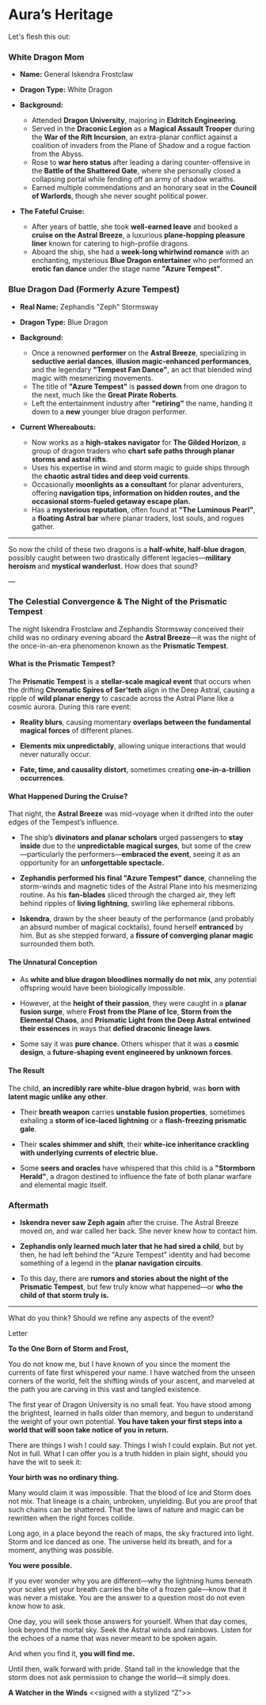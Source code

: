 # Aura’s Heritage


Let's flesh this out:

### **White Dragon Mom**

- **Name:** General Iskendra Frostclaw  

- **Dragon Type:** White Dragon  

- **Background:**  
  - Attended **Dragon University**, majoring in **Eldritch Engineering**.
  - Served in the **Draconic Legion** as a **Magical Assault Trooper** during the **War of the Rift Incursion**, an extra-planar conflict against a coalition of invaders from the Plane of Shadow and a rogue faction from the Abyss.
  - Rose to **war hero status** after leading a daring counter-offensive in the **Battle of the Shattered Gate**, where she personally closed a collapsing portal while fending off an army of shadow wraiths.
  - Earned multiple commendations and an honorary seat in the **Council of Warlords**, though she never sought political power.

- **The Fateful Cruise:**
  - After years of battle, she took **well-earned leave** and booked a **cruise on the Astral Breeze**, a luxurious **plane-hopping pleasure liner** known for catering to high-profile dragons.
  - Aboard the ship, she had a **week-long whirlwind romance** with an enchanting, mysterious **Blue Dragon entertainer** who performed an **erotic fan dance** under the stage name **"Azure Tempest"**.

### **Blue Dragon Dad (Formerly Azure Tempest)**

- **Real Name:** Zephandis "Zeph" Stormsway  

- **Dragon Type:** Blue Dragon  

- **Background:**  
  - Once a renowned **performer** on the **Astral Breeze**, specializing in **seductive aerial dances**, **illusion magic-enhanced performances**, and the legendary **"Tempest Fan Dance"**, an act that blended wind magic with mesmerizing movements.
  - The title of **"Azure Tempest"** is **passed down** from one dragon to the next, much like the **Great Pirate Roberts**.
  - Left the entertainment industry after **"retiring"** the name, handing it down to a **new** younger blue dragon performer.

- **Current Whereabouts:**
  - Now works as a **high-stakes navigator** for **The Gilded Horizon**, a group of dragon traders who **chart safe paths through planar storms and astral rifts**.
  - Uses his expertise in wind and storm magic to guide ships through the **chaotic astral tides and deep void currents**.
  - Occasionally **moonlights as a consultant** for planar adventurers, offering **navigation tips, information on hidden routes, and the occasional storm-fueled getaway escape plan.**
  - Has a **mysterious reputation**, often found at **"The Luminous Pearl"**, a **floating Astral bar** where planar traders, lost souls, and rogues gather.

---

So now the child of these two dragons is a **half-white, half-blue dragon**, possibly caught between two drastically different legacies—**military heroism** and **mystical wanderlust.** How does that sound?

—

### **The Celestial Convergence & The Night of the Prismatic Tempest**

The night Iskendra Frostclaw and Zephandis Stormsway conceived their child was no ordinary evening aboard the **Astral Breeze**—it was the night of the once-in-an-era phenomenon known as the **Prismatic Tempest**.

#### **What is the Prismatic Tempest?**
The **Prismatic Tempest** is a **stellar-scale magical event** that occurs when the drifting **Chromatic Spires of Ser’teth** align in the Deep Astral, causing a ripple of **wild planar energy** to cascade across the Astral Plane like a cosmic aurora. During this rare event:

- **Reality blurs**, causing momentary **overlaps between the fundamental magical forces** of different planes.  

- **Elements mix unpredictably**, allowing unique interactions that would never naturally occur.  

- **Fate, time, and causality distort**, sometimes creating **one-in-a-trillion occurrences**.  

#### **What Happened During the Cruise?**
That night, the **Astral Breeze** was mid-voyage when it drifted into the outer edges of the Tempest’s influence.

- The ship’s **divinators and planar scholars** urged passengers to **stay inside** due to the **unpredictable magical surges**, but some of the crew—particularly the performers—**embraced the event**, seeing it as an opportunity for an **unforgettable spectacle.**  

- **Zephandis performed his final "Azure Tempest" dance**, channeling the storm-winds and magnetic tides of the Astral Plane into his mesmerizing routine. As his **fan-blades** sliced through the charged air, they left behind ripples of **living lightning**, swirling like ephemeral ribbons.  

- **Iskendra**, drawn by the sheer beauty of the performance (and probably an absurd number of magical cocktails), found herself **entranced** by him. But as she stepped forward, a **fissure of converging planar magic** surrounded them both.  

#### **The Unnatural Conception**

- As **white and blue dragon bloodlines normally do not mix**, any potential offspring would have been biologically impossible.  

- However, at the **height of their passion**, they were caught in a **planar fusion surge**, where **Frost from the Plane of Ice**, **Storm from the Elemental Chaos**, and **Prismatic Light from the Deep Astral** **entwined their essences** in ways that **defied draconic lineage laws**.  

- Some say it was **pure chance**. Others whisper that it was a **cosmic design**, a **future-shaping event engineered by unknown forces**.  

#### **The Result**
The child, **an incredibly rare white-blue dragon hybrid**, was **born with latent magic unlike any other**.

- Their **breath weapon** carries **unstable fusion properties**, sometimes exhaling a **storm of ice-laced lightning** or a **flash-freezing prismatic gale**.  

- Their **scales shimmer and shift**, their **white-ice inheritance crackling with underlying currents of electric blue.**  

- Some **seers and oracles** have whispered that this child is a **"Stormborn Herald"**, a dragon destined to influence the fate of both planar warfare and elemental magic itself.  

### **Aftermath**

- **Iskendra never saw Zeph again** after the cruise. The Astral Breeze moved on, and war called her back. She never knew how to contact him.  

- **Zephandis only learned much later that he had sired a child**, but by then, he had left behind the "Azure Tempest" identity and had become something of a legend in the **planar navigation circuits**.  

- To this day, there are **rumors and stories about the night of the Prismatic Tempest**, but few truly know what happened—or **who the child of that storm truly is.**  

---

What do you think? Should we refine any aspects of the event?

Letter

**To the One Born of Storm and Frost,**

You do not know me, but I have known of you since the moment the currents of fate first whispered your name. I have watched from the unseen corners of the world, felt the shifting winds of your ascent, and marveled at the path you are carving in this vast and tangled existence.

The first year of Dragon University is no small feat. You have stood among the brightest, learned in halls older than memory, and begun to understand the weight of your own potential. **You have taken your first steps into a world that will soon take notice of you in return.**

There are things I wish I could say. Things I wish I could explain. But not yet. Not in full. What I can offer you is a truth hidden in plain sight, should you have the wit to seek it:

**Your birth was no ordinary thing.**

Many would claim it was impossible. That the blood of Ice and Storm does not mix. That lineage is a chain, unbroken, unyielding. But you are proof that such chains can be shattered. That the laws of nature and magic can be rewritten when the right forces collide.

Long ago, in a place beyond the reach of maps, the sky fractured into light. Storm and Ice danced as one. The universe held its breath, and for a moment, anything was possible.

**You were possible.**

If you ever wonder why you are different—why the lightning hums beneath your scales yet your breath carries the bite of a frozen gale—know that it was never a mistake. You are the answer to a question most do not even know how to ask.

One day, you will seek those answers for yourself. When that day comes, look beyond the mortal sky. Seek the Astral winds and rainbows. Listen for the echoes of a name that was never meant to be spoken again.

And when you find it, **you will find me.**

Until then, walk forward with pride. Stand tall in the knowledge that the storm does not ask permission to change the world—it simply does.

**A Watcher in the Winds**
<<signed with a stylized “Z”>>
